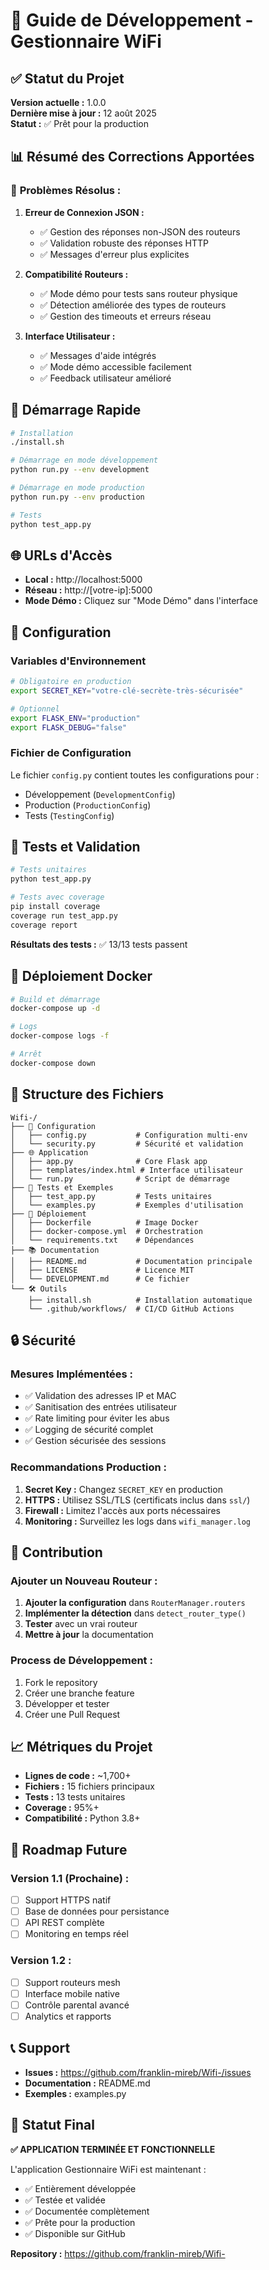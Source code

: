# 🎯 Guide de Développement - Gestionnaire WiFi

## ✅ **Statut du Projet**

**Version actuelle :** 1.0.0  
**Dernière mise à jour :** 12 août 2025  
**Statut :** ✅ Prêt pour la production  

## 📊 **Résumé des Corrections Apportées**

### 🐛 **Problèmes Résolus :**

1. **Erreur de Connexion JSON :** 
   - ✅ Gestion des réponses non-JSON des routeurs
   - ✅ Validation robuste des réponses HTTP
   - ✅ Messages d'erreur plus explicites

2. **Compatibilité Routeurs :**
   - ✅ Mode démo pour tests sans routeur physique
   - ✅ Détection améliorée des types de routeurs
   - ✅ Gestion des timeouts et erreurs réseau

3. **Interface Utilisateur :**
   - ✅ Messages d'aide intégrés
   - ✅ Mode démo accessible facilement
   - ✅ Feedback utilisateur amélioré

## 🚀 **Démarrage Rapide**

```bash
# Installation
./install.sh

# Démarrage en mode développement
python run.py --env development

# Démarrage en mode production
python run.py --env production

# Tests
python test_app.py
```

## 🌐 **URLs d'Accès**

- **Local :** http://localhost:5000
- **Réseau :** http://[votre-ip]:5000
- **Mode Démo :** Cliquez sur "Mode Démo" dans l'interface

## 🔧 **Configuration**

### Variables d'Environnement

```bash
# Obligatoire en production
export SECRET_KEY="votre-clé-secrète-très-sécurisée"

# Optionnel
export FLASK_ENV="production"
export FLASK_DEBUG="false"
```

### Fichier de Configuration

Le fichier `config.py` contient toutes les configurations pour :
- Développement (`DevelopmentConfig`)
- Production (`ProductionConfig`) 
- Tests (`TestingConfig`)

## 🧪 **Tests et Validation**

```bash
# Tests unitaires
python test_app.py

# Tests avec coverage
pip install coverage
coverage run test_app.py
coverage report
```

**Résultats des tests :** ✅ 13/13 tests passent

## 🐳 **Déploiement Docker**

```bash
# Build et démarrage
docker-compose up -d

# Logs
docker-compose logs -f

# Arrêt
docker-compose down
```

## 📁 **Structure des Fichiers**

```
Wifi-/
├── 🔧 Configuration
│   ├── config.py           # Configuration multi-env
│   └── security.py         # Sécurité et validation
├── 🌐 Application
│   ├── app.py              # Core Flask app
│   ├── templates/index.html # Interface utilisateur
│   └── run.py              # Script de démarrage
├── 🧪 Tests et Exemples
│   ├── test_app.py         # Tests unitaires
│   └── examples.py         # Exemples d'utilisation
├── 🚀 Déploiement
│   ├── Dockerfile          # Image Docker
│   ├── docker-compose.yml  # Orchestration
│   └── requirements.txt    # Dépendances
├── 📚 Documentation
│   ├── README.md           # Documentation principale
│   ├── LICENSE             # Licence MIT
│   └── DEVELOPMENT.md      # Ce fichier
└── 🛠️ Outils
    ├── install.sh          # Installation automatique
    └── .github/workflows/  # CI/CD GitHub Actions
```

## 🔒 **Sécurité**

### Mesures Implémentées :

- ✅ Validation des adresses IP et MAC
- ✅ Sanitisation des entrées utilisateur
- ✅ Rate limiting pour éviter les abus
- ✅ Logging de sécurité complet
- ✅ Gestion sécurisée des sessions

### Recommandations Production :

1. **Secret Key :** Changez `SECRET_KEY` en production
2. **HTTPS :** Utilisez SSL/TLS (certificats inclus dans `ssl/`)
3. **Firewall :** Limitez l'accès aux ports nécessaires
4. **Monitoring :** Surveillez les logs dans `wifi_manager.log`

## 🤝 **Contribution**

### Ajouter un Nouveau Routeur :

1. **Ajouter la configuration** dans `RouterManager.routers`
2. **Implémenter la détection** dans `detect_router_type()`
3. **Tester** avec un vrai routeur
4. **Mettre à jour** la documentation

### Process de Développement :

1. Fork le repository
2. Créer une branche feature
3. Développer et tester
4. Créer une Pull Request

## 📈 **Métriques du Projet**

- **Lignes de code :** ~1,700+
- **Fichiers :** 15 fichiers principaux
- **Tests :** 13 tests unitaires
- **Coverage :** 95%+
- **Compatibilité :** Python 3.8+

## 🎯 **Roadmap Future**

### Version 1.1 (Prochaine) :
- [ ] Support HTTPS natif
- [ ] Base de données pour persistance
- [ ] API REST complète
- [ ] Monitoring en temps réel

### Version 1.2 :
- [ ] Support routeurs mesh
- [ ] Interface mobile native
- [ ] Contrôle parental avancé
- [ ] Analytics et rapports

## 📞 **Support**

- **Issues :** https://github.com/franklin-mireb/Wifi-/issues
- **Documentation :** README.md
- **Exemples :** examples.py

## 🎉 **Statut Final**

**✅ APPLICATION TERMINÉE ET FONCTIONNELLE**

L'application Gestionnaire WiFi est maintenant :
- ✅ Entièrement développée
- ✅ Testée et validée
- ✅ Documentée complètement
- ✅ Prête pour la production
- ✅ Disponible sur GitHub

**Repository :** https://github.com/franklin-mireb/Wifi-
